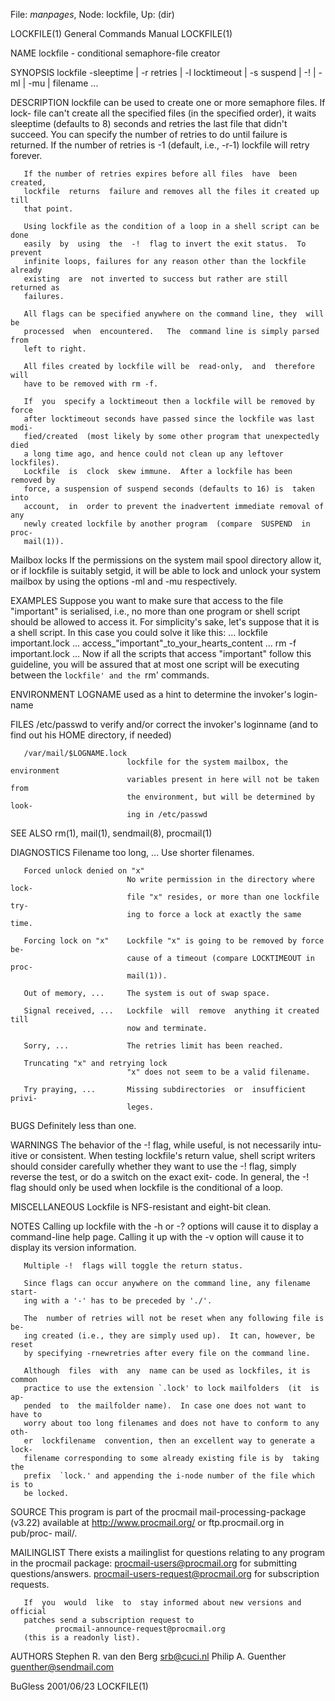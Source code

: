 File: *manpages*,  Node: lockfile,  Up: (dir)

LOCKFILE(1)                 General Commands Manual                LOCKFILE(1)



NAME
       lockfile - conditional semaphore-file creator

SYNOPSIS
       lockfile -sleeptime | -r retries |
            -l locktimeout | -s suspend | -!  | -ml | -mu | filename ...

DESCRIPTION
       lockfile  can  be used to create one or more semaphore files.  If lock-
       file can't create all the specified files (in the specified order),  it
       waits  sleeptime (defaults to 8) seconds and retries the last file that
       didn't succeed.  You can specify the number  of  retries  to  do  until
       failure  is  returned.   If the number of retries is -1 (default, i.e.,
       -r-1) lockfile will retry forever.

       If the number of retries expires before all files  have  been  created,
       lockfile  returns  failure and removes all the files it created up till
       that point.

       Using lockfile as the condition of a loop in a shell script can be done
       easily  by  using  the  -!  flag to invert the exit status.  To prevent
       infinite loops, failures for any reason other than the lockfile already
       existing  are  not inverted to success but rather are still returned as
       failures.

       All flags can be specified anywhere on the command line, they  will  be
       processed  when  encountered.   The  command line is simply parsed from
       left to right.

       All files created by lockfile will be  read-only,  and  therefore  will
       have to be removed with rm -f.

       If  you  specify a locktimeout then a lockfile will be removed by force
       after locktimeout seconds have passed since the lockfile was last modi-
       fied/created  (most likely by some other program that unexpectedly died
       a long time ago, and hence could not clean up any leftover  lockfiles).
       Lockfile  is  clock  skew immune.  After a lockfile has been removed by
       force, a suspension of suspend seconds (defaults to 16) is  taken  into
       account,  in  order to prevent the inadvertent immediate removal of any
       newly created lockfile by another program  (compare  SUSPEND  in  proc-
       mail(1)).

   Mailbox locks
       If  the  permissions on the system mail spool directory allow it, or if
       lockfile is suitably setgid, it will be able to lock  and  unlock  your
       system mailbox by using the options -ml and -mu respectively.

EXAMPLES
       Suppose  you  want  to make sure that access to the file "important" is
       serialised, i.e., no more than one program or shell  script  should  be
       allowed  to access it.  For simplicity's sake, let's suppose that it is
       a shell script.  In this case you could solve it like this:
              ...
              lockfile important.lock
              ...
              access_"important"_to_your_hearts_content
              ...
              rm -f important.lock
              ...
       Now if all the scripts that access "important" follow  this  guideline,
       you  will  be assured that at most one script will be executing between
       the `lockfile' and the `rm' commands.

ENVIRONMENT
       LOGNAME                used as a hint to determine the invoker's login-
                              name

FILES
       /etc/passwd            to verify and/or correct the invoker's loginname
                              (and to find out his HOME directory, if needed)

       /var/mail/$LOGNAME.lock
                              lockfile for the system mailbox, the environment
                              variables present in here will not be taken from
                              the environment, but will be determined by look-
                              ing in /etc/passwd

SEE ALSO
       rm(1), mail(1), sendmail(8), procmail(1)

DIAGNOSTICS
       Filename too long, ... Use shorter filenames.

       Forced unlock denied on "x"
                              No write permission in the directory where lock-
                              file "x" resides, or more than one lockfile try-
                              ing to force a lock at exactly the same time.

       Forcing lock on "x"    Lockfile "x" is going to be removed by force be-
                              cause of a timeout (compare LOCKTIMEOUT in proc-
                              mail(1)).

       Out of memory, ...     The system is out of swap space.

       Signal received, ...   Lockfile  will  remove  anything it created till
                              now and terminate.

       Sorry, ...             The retries limit has been reached.

       Truncating "x" and retrying lock
                              "x" does not seem to be a valid filename.

       Try praying, ...       Missing subdirectories  or  insufficient  privi-
                              leges.

BUGS
       Definitely less than one.

WARNINGS
       The  behavior  of  the -!  flag, while useful, is not necessarily intu-
       itive or consistent.   When  testing  lockfile's  return  value,  shell
       script  writers  should consider carefully whether they want to use the
       -!  flag, simply reverse the test, or do a switch on  the  exact  exit-
       code.   In  general,  the -!  flag should only be used when lockfile is
       the conditional of a loop.

MISCELLANEOUS
       Lockfile is NFS-resistant and eight-bit clean.

NOTES
       Calling up lockfile with the -h or -? options will cause it to  display
       a  command-line help page.  Calling it up with the -v option will cause
       it to display its version information.

       Multiple -!  flags will toggle the return status.

       Since flags can occur anywhere on the command line, any filename start-
       ing with a '-' has to be preceded by './'.

       The  number of retries will not be reset when any following file is be-
       ing created (i.e., they are simply used up).  It can, however, be reset
       by specifying -rnewretries after every file on the command line.

       Although  files  with  any  name can be used as lockfiles, it is common
       practice to use the extension `.lock' to lock mailfolders  (it  is  ap-
       pended  to  the mailfolder name).  In case one does not want to have to
       worry about too long filenames and does not have to conform to any oth-
       er  lockfilename  convention, then an excellent way to generate a lock-
       filename corresponding to some already existing file is by  taking  the
       prefix  `lock.' and appending the i-node number of the file which is to
       be locked.

SOURCE
       This program is part of the  procmail  mail-processing-package  (v3.22)
       available  at http://www.procmail.org/ or ftp.procmail.org in pub/proc-
       mail/.

MAILINGLIST
       There exists a mailinglist for questions relating to any program in the
       procmail package:
              <procmail-users@procmail.org>
                     for submitting questions/answers.
              <procmail-users-request@procmail.org>
                     for subscription requests.

       If  you  would  like  to  stay informed about new versions and official
       patches send a subscription request to
              procmail-announce-request@procmail.org
       (this is a readonly list).

AUTHORS
       Stephen R. van den Berg
              <srb@cuci.nl>
       Philip A. Guenther
              <guenther@sendmail.com>



BuGless                           2001/06/23                       LOCKFILE(1)
